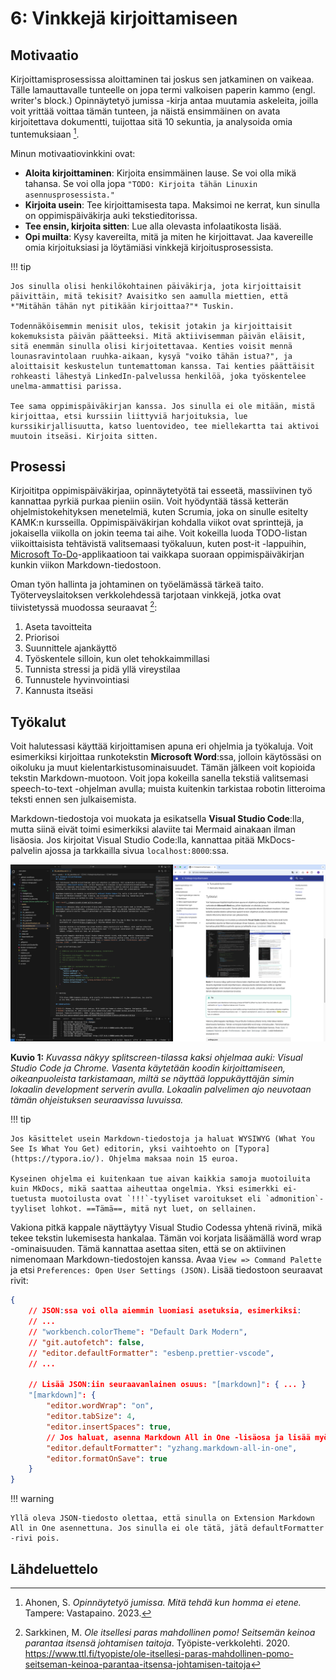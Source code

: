 # 6: Vinkkejä kirjoittamiseen

## Motivaatio

Kirjoittamisprosessissa aloittaminen tai joskus sen jatkaminen on vaikeaa. Tälle lamauttavalle tunteelle on jopa termi valkoisen paperin kammo (engl. writer's block.) Opinnäytetyö jumissa -kirja antaa muutamia askeleita, joilla voit yrittää voittaa tämän tunteen, ja näistä ensimmäinen on avata kirjoitettava dokumentti, tuijottaa sitä 10 sekuntia, ja analysoida omia tuntemuksiaan [^3582cf].

Minun motivaatiovinkkini ovat:

* **Aloita kirjoittaminen**: Kirjoita ensimmäinen lause. Se voi olla mikä tahansa. Se voi olla jopa `"TODO: Kirjoita tähän Linuxin asennusprosessista."`
* **Kirjoita usein**: Tee kirjoittamisesta tapa. Maksimoi ne kerrat, kun sinulla on oppimispäiväkirja auki tekstieditorissa.
* **Tee ensin, kirjoita sitten**: Lue alla olevasta infolaatikosta lisää.
* **Opi muilta**: Kysy kavereilta, mitä ja miten he kirjoittavat. Jaa kavereille omia kirjoituksiasi ja löytämiäsi vinkkejä kirjoitusprosessista.

!!! tip

    Jos sinulla olisi henkilökohtainen päiväkirja, jota kirjoittaisit päivittäin, mitä tekisit? Avaisitko sen aamulla miettien, että *"Mitähän tähän nyt pitikään kirjoittaa?"* Tuskin.

    Todennäköisemmin menisit ulos, tekisit jotakin ja kirjoittaisit kokemuksista päivän päätteeksi. Mitä aktiivisemman päivän eläisit, sitä enemmän sinulla olisi kirjoitettavaa. Kenties voisit mennä lounasravintolaan ruuhka-aikaan, kysyä "voiko tähän istua?", ja aloittaisit keskustelun tuntemattoman kanssa. Tai kenties päättäisit rohkeasti lähestyä LinkedIn-palvelussa henkilöä, joka työskentelee unelma-ammattisi parissa.
    
    Tee sama oppimispäiväkirjan kanssa. Jos sinulla ei ole mitään, mistä kirjoittaa, etsi kurssiin liittyviä harjoituksia, lue kurssikirjallisuutta, katso luentovideo, tee miellekartta tai aktivoi muutoin itseäsi. Kirjoita sitten.

## Prosessi

Kirjoititpa oppimispäiväkirjaa, opinnäytetyötä tai esseetä, massiivinen työ kannattaa pyrkiä purkaa pieniin osiin. Voit hyödyntää tässä ketterän ohjelmistokehityksen menetelmiä, kuten Scrumia, joka on sinulle esitelty KAMK:n kursseilla. Oppimispäiväkirjan kohdalla viikot ovat sprinttejä, ja jokaisella viikolla on jokin teema tai aihe. Voit kokeilla luoda TODO-listan viikoittaisista tehtävistä valitsemaasi työkaluun, kuten post-it -lappuihin, [Microsoft To-Do](https://to-do.office.com/tasks/today)-applikaatioon tai vaikkapa suoraan oppimispäiväkirjan kunkin viikon Markdown-tiedostoon.

Oman työn hallinta ja johtaminen on työelämässä tärkeä taito. Työterveyslaitoksen verkkolehdessä tarjotaan vinkkejä, jotka ovat tiivistetyssä muodossa seuraavat [^f65588]:

1. Aseta tavoitteita
2. Priorisoi
3. Suunnittele ajankäyttö
4. Työskentele silloin, kun olet tehokkaimmillasi
5. Tunnista stressi ja pidä yllä vireystilaa
6. Tunnustele hyvinvointiasi
7. Kannusta itseäsi 

## Työkalut

Voit halutessasi käyttää kirjoittamisen apuna eri ohjelmia ja työkaluja. Voit esimerkiksi kirjoittaa runkotekstin **Microsoft Word**:ssa, jolloin käytössäsi on oikoluku ja muut kielentarkistusominaisuudet. Tämän jälkeen voit kopioida tekstin Markdown-muotoon. Voit jopa kokeilla sanella tekstiä valitsemasi speech-to-text -ohjelman avulla; muista kuitenkin tarkistaa robotin litteroima teksti ennen sen julkaisemista.

Markdown-tiedostoja voi muokata ja esikatsella **Visual Studio Code**:lla, mutta siinä eivät toimi esimerkiksi alaviite tai Mermaid ainakaan ilman lisäosia. Jos kirjoitat Visual Studio Code:lla, kannattaa pitää MkDocs-palvelin ajossa ja tarkkailla sivua `localhost:8000`:ssa.

![](../images/vscode-chrome-splitscreen.png)

**Kuvio 1:** *Kuvassa näkyy splitscreen-tilassa kaksi ohjelmaa auki: Visual Studio Code ja Chrome. Vasenta käytetään koodin kirjoittamiseen, oikeanpuoleista tarkistamaan, miltä se näyttää loppukäyttäjän simin lokaalin development serverin avulla. Lokaalin palvelimen ajo neuvotaan tämän ohjeistuksen seuraavissa luvuissa.*

!!! tip

    Jos käsittelet usein Markdown-tiedostoja ja haluat WYSIWYG (What You See Is What You Get) editorin, yksi vaihtoehto on [Typora](https://typora.io/). Ohjelma maksaa noin 15 euroa.

    Kyseinen ohjelma ei kuitenkaan tue aivan kaikkia samoja muotoiluita kuin MkDocs, mikä saattaa aiheuttaa ongelmia. Yksi esimerkki ei-tuetusta muotoilusta ovat `!!!`-tyyliset varoitukset eli `admonition`-tyyliset lohkot. ==Tämä==, mitä nyt luet, on sellainen.

Vakiona pitkä kappale näyttäytyy Visual Studio Codessa yhtenä rivinä, mikä tekee tekstin lukemisesta hankalaa. Tämän voi korjata lisäämällä word wrap -ominaisuuden. Tämä kannattaa asettaa siten, että se on aktiivinen nimenomaan Markdown-tiedostojen kanssa. Avaa `View => Command Palette` ja etsi `Preferences: Open User Settings (JSON)`. Lisää tiedostoon seuraavat rivit:

```json title="settings.json"
{
    // JSON:ssa voi olla aiemmin luomiasi asetuksia, esimerkiksi:
    // ...
    // "workbench.colorTheme": "Default Dark Modern",
    // "git.autofetch": false,
    // "editor.defaultFormatter": "esbenp.prettier-vscode",
    // ...

    // Lisää JSON:iin seuraavanlainen osuus: "[markdown]": { ... }
    "[markdown]": {
        "editor.wordWrap": "on",
        "editor.tabSize": 4,
        "editor.insertSpaces": true,
        // Jos haluat, asenna Markdown All in One -lisäosa ja lisää myös
        "editor.defaultFormatter": "yzhang.markdown-all-in-one",
        "editor.formatOnSave": true
    }
}
```

!!! warning

    Yllä oleva JSON-tiedosto olettaa, että sinulla on Extension Markdown All in One asennettuna. Jos sinulla ei ole tätä, jätä defaultFormatter -rivi pois.

## Lähdeluettelo

[^3582cf]: Ahonen, S. *Opinnäytetyö jumissa. Mitä tehdä kun homma ei etene.* Tampere: Vastapaino. 2023.
[^f65588]: Sarkkinen, M. *Ole itsellesi paras mahdollinen pomo! Seitsemän keinoa parantaa itsensä johtamisen taitoja*. Työpiste-verkkolehti. 2020. https://www.ttl.fi/tyopiste/ole-itsellesi-paras-mahdollinen-pomo-seitseman-keinoa-parantaa-itsensa-johtamisen-taitoja
